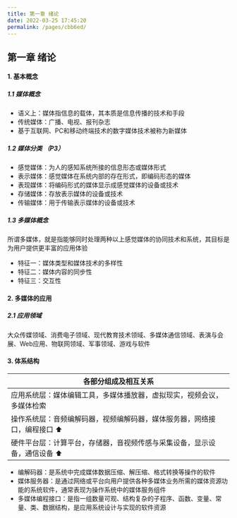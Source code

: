 ```yaml
---
title: 第一章 绪论
date: 2022-03-25 17:45:20
permalink: /pages/cbb6ed/
---
```

## 第一章 绪论

#### 1. 基本概念

##### 1.1 媒体概念

- 语义上：媒体指信息的载体，其本质是信息传播的技术和手段
- 传统媒体：广播、电视、报刊杂志
- 基于互联网、PC和移动终端技术的数字媒体技术被称为新媒体

##### 1.2 媒体分类 （P3）

- 感觉媒体：为人的感知系统所接的信息形态或媒体形式
- 表示媒体：感觉媒体在系统内部的存在形式，即编码形态的媒体
- 表现媒体：将编码形式的媒体显示成感觉媒体的设备或技术
- 存储媒体：存放表示媒体的设备或技术
- 传输媒体：用于传输表示媒体的设备或技术

##### 1.3 多媒体概念

所谓多媒体，就是指能够同时处理两种以上感觉媒体的协同技术和系统，其目标是为用户提供更丰富的应用体验

- 特征一：媒体类型和媒体技术的多样性
- 特征二：媒体内容的同步性
- 特征三：交互性



#### 2. 多媒体的应用

##### 2.1 应用领域

大众传媒领域、消费电子领域、现代教育技术领域、多媒体通信领域、表演与会展、Web应用、物联网领域、军事领域、游戏与软件



#### 3. 体系结构

| 各部分组成及相互关系                                         |
| ------------------------------------------------------------ |
| 应用系统层：媒体编辑工具，多媒体播放器，虚拟现实，视频会议，多媒体检索 |
| 操作系统层：音频编解码器，视频编解码器，媒体服务器，网络接口，编程接口  ⬆ |
| 硬件平台层：计算平台，存储器，音视频传感与采集设备，显示设备，通信设备  ⬆ |

- 编解码器：是系统中完成媒体数据压缩、解压缩、格式转换等操作的软件
- 媒体服务器：是通过网络或平台向用户提供各种多媒体业务所需的媒体资源功能的系统软件，通常表现为操作系统中的媒体服务组件
- 多媒体编程接口：是指一组数量可观、结构复杂的子程序、函数、变量、常量、类、数据结构，是应用系统设计与实现的软件资源
